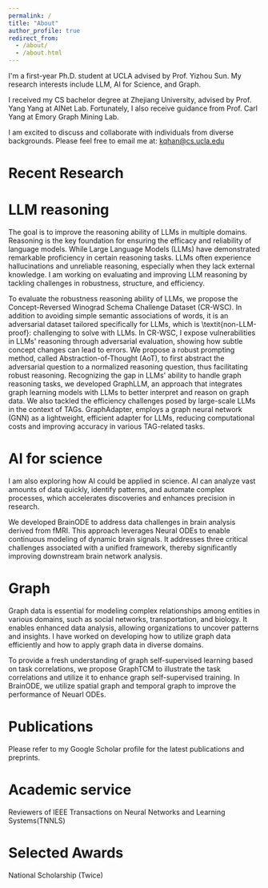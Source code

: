 ```yaml
---
permalink: /
title: "About"
author_profile: true
redirect_from: 
  - /about/
  - /about.html
---
```


I'm a first-year Ph.D. student at UCLA advised by Prof. Yizhou Sun. My research interests include LLM, AI for Science, and Graph.

I received my CS bachelor degree at Zhejiang University, advised by Prof. Yang Yang at AINet Lab. Fortunately, I also receive guidance from Prof. Carl Yang at Emory Graph Mining Lab.

I am excited to discuss and collaborate with individuals from diverse backgrounds. Please feel free to email me at: kqhan@cs.ucla.edu 

Recent Research
======

LLM reasoning
=======
The goal is to improve the reasoning ability of LLMs in multiple domains. 
Reasoning is the key foundation for ensuring the efficacy and reliability of language models.
While Large Language Models (LLMs) have demonstrated remarkable proficiency in certain reasoning tasks.
LLMs often experience hallucinations and unreliable reasoning, especially when they lack external knowledge.
I am working on evaluating and improving LLM reasoning by tackling challenges in robustness, structure, and efficiency.

To evaluate the robustness reasoning ability of LLMs, we propose the Concept-Reversed Winograd Schema Challenge Dataset (CR-WSC). 
In addition to avoiding simple semantic associations of words, it is  an adversarial dataset tailored specifically for LLMs, which is \textit{non-LLM-proof}: challenging to solve with LLMs. 
In CR-WSC, I expose vulnerabilities in LLMs' reasoning through adversarial evaluation, showing how subtle concept changes can lead to errors.
We propose a robust prompting method, called Abstraction-of-Thought (AoT), to first abstract the adversarial question to a normalized reasoning question, thus facilitating robust reasoning. 
Recognizing the gap in LLMs' ability to handle graph reasoning tasks, we developed GraphLLM, an approach that integrates graph learning models with LLMs to better interpret and reason on graph data.
We also tackled the efficiency challenges posed by large-scale LLMs in the context of TAGs. GraphAdapter, employs a graph neural network (GNN) as a lightweight, efficient adapter for LLMs, reducing computational costs and improving accuracy in various TAG-related tasks.

AI for science
========
I am also exploring how AI could be applied in science. AI can analyze vast amounts of data quickly, identify patterns, and automate complex processes, which accelerates discoveries and enhances precision in research.

We developed BrainODE to address data challenges in brain analysis derived from fMRI. This approach leverages Neural ODEs to enable continuous modeling of dynamic brain signals. It addresses three critical challenges associated with a unified framework, thereby significantly improving downstream brain network analysis.

Graph
========
Graph data is essential for modeling complex relationships among entities in various domains, such as social networks, transportation, and biology. It enables enhanced data analysis, allowing organizations to uncover patterns and insights. I have worked on developing how to utilize graph data efficiently and how to apply graph data in diverse domains.

To provide a fresh understanding of graph self-supervised learning based on task correlations, we propose GraphTCM to illustrate the task correlations and utilize it to enhance graph self-supervised training. In BrainODE, we utilize spatial graph and temporal graph to improve the performance of Neuarl ODEs. 


Publications
=======
Please refer to my Google Scholar profile for the latest publications and preprints.

Academic service
======
Reviewers of IEEE Transactions on Neural Networks and Learning Systems(TNNLS)

Selected Awards
======
National Scholarship (Twice)

<!-- Education/advised/hobby/dataset -->
